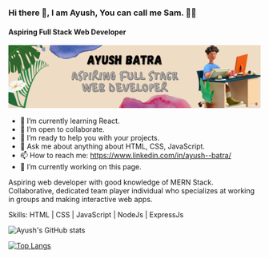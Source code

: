 ### Hi there 👋,  I am Ayush, You can call me Sam. 👨‍💻
#### Aspiring Full Stack Web Developer
![Aspiring Full Stack Web Developer](https://github.com/sam7789/sam7789/blob/main/header%20git.png)


- 🌱 I’m currently learning React.
- 👯 I’m open to collaborate.
- 🤔 I’m ready to help you with your projects.
- 💬 Ask me about anything about HTML, CSS, JavaScript.
- 📫 How to reach me: https://www.linkedin.com/in/ayush--batra/
- 🔭 I’m currently working on this page. 

Aspiring web developer with good knowledge of MERN Stack. Collaborative, dedicated team player individual who specializes at working in groups and making interactive web apps.

Skills: HTML  | CSS | JavaScript | NodeJs | ExpressJs 

![Ayush's GitHub stats](https://github-readme-stats.vercel.app/api?username=sam7789&hide=contribs,prs)

[![Top Langs](https://github-readme-stats.vercel.app/api/top-langs/?username=anuraghazra)](https://github.com/sam7789)
